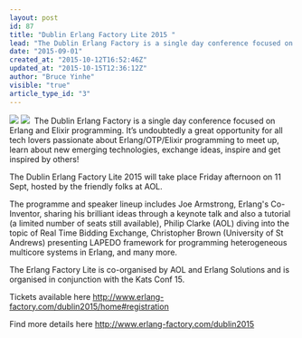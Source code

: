 ```yaml
---
layout: post
id: 87
title: "Dublin Erlang Factory Lite 2015 "
lead: "The Dublin Erlang Factory is a single day conference focused on Erlang and Elixir programming."
date: "2015-09-01"
created_at: "2015-10-12T16:52:46Z"
updated_at: "2015-10-15T12:36:12Z"
author: "Bruce Yinhe"
visible: "true"
article_type_id: "3"
---
```

![](http://functionalkats.com/assets/pictures/efllogo.jpg) ![](http://functionalkats.com/assets/pictures/lambda-kat-250.png) 
The Dublin Erlang Factory is a single day conference focused on Erlang and Elixir programming. It’s undoubtedly a great opportunity for all tech lovers passionate about Erlang/OTP/Elixir programming to meet up, learn about new emerging technologies, exchange ideas, inspire and get inspired by others!

The Dublin Erlang Factory Lite 2015 will take place Friday afternoon on 11 Sept, hosted by the friendly folks at AOL.

The programme and speaker lineup includes Joe Armstrong, Erlang's Co-Inventor, sharing his brilliant ideas through a keynote talk and also a tutorial (a limited number of seats still available), Philip Clarke (AOL) diving into the topic of Real Time Bidding Exchange, Christopher Brown (University of St Andrews) presenting LAPEDO framework for programming heterogeneous multicore systems in Erlang, and many more.

The Erlang Factory Lite is co-organised by AOL and Erlang Solutions and is organised in conjunction with the Kats Conf 15.

Tickets available here <http://www.erlang-factory.com/dublin2015/home#registration>

Find more details here <http://www.erlang-factory.com/dublin2015>
